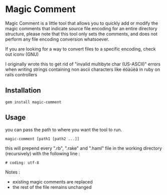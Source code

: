 # Magic Comment

Magic Comment is a little tool that allows you to quickly
add or modify the magic comments that indicate source file
encoding for an entire directory structure, please note that
this tool only sets the comments, and does not perform any
file encoding conversion whatsoever.

If you are looking for a way to convert files to a specific encoding, check out iconv (GNU)

I originally wrote this to get rid of "invalid multibyte char (US-ASCII)"
errors when writing strings containing non ascii characters like éöàüèä
in ruby on rails controllers

## Installation

```
gem install magic-comment
```

## Usage

you can pass the path to where you want the tool to run.

```
magic-comment [path1 [path2 ...]]
```

this will prepend every ".rb", ".rake" and ".haml" file in the working directory (recursively) with the following line :

```
# coding: utf-8
```

Notes :
- existing magic comments are replaced
- the rest of the file remains unchanged
